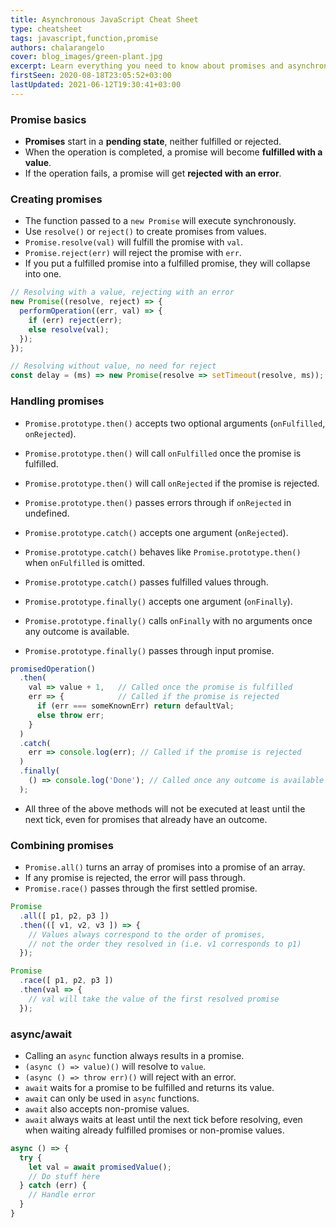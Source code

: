 ```yaml
---
title: Asynchronous JavaScript Cheat Sheet
type: cheatsheet
tags: javascript,function,promise
authors: chalarangelo
cover: blog_images/green-plant.jpg
excerpt: Learn everything you need to know about promises and asynchronous JavaScript with this handy cheatsheet.
firstSeen: 2020-08-18T23:05:52+03:00
lastUpdated: 2021-06-12T19:30:41+03:00
---
```


### Promise basics

- **Promises** start in a **pending state**, neither fulfilled or rejected.
- When the operation is completed, a promise will become **fulfilled with a value**.
- If the operation fails, a promise will get **rejected with an error**.

### Creating promises

- The function passed to a `new Promise` will execute synchronously.
- Use `resolve()` or `reject()` to create promises from values.
- `Promise.resolve(val)` will fulfill the promise with `val`.
- `Promise.reject(err)` will reject the promise with `err`.
- If you put a fulfilled promise into a fulfilled promise, they will collapse into one.

```js
// Resolving with a value, rejecting with an error
new Promise((resolve, reject) => {
  performOperation((err, val) => {
    if (err) reject(err);
    else resolve(val);
  });
});

// Resolving without value, no need for reject
const delay = (ms) => new Promise(resolve => setTimeout(resolve, ms));
```

### Handling promises

- `Promise.prototype.then()` accepts two optional arguments (`onFulfilled`, `onRejected`).
- `Promise.prototype.then()` will call `onFulfilled` once the promise is fulfilled.
- `Promise.prototype.then()` will call `onRejected` if the promise is rejected.
- `Promise.prototype.then()` passes errors through if `onRejected` in undefined.

- `Promise.prototype.catch()` accepts one argument (`onRejected`).
- `Promise.prototype.catch()` behaves like `Promise.prototype.then()` when `onFulfilled` is omitted.
- `Promise.prototype.catch()` passes fulfilled values through.

- `Promise.prototype.finally()` accepts one argument (`onFinally`).
- `Promise.prototype.finally()` calls `onFinally` with no arguments once any outcome is available.
- `Promise.prototype.finally()` passes through input promise.

```js
promisedOperation()
  .then(
    val => value + 1,   // Called once the promise is fulfilled
    err => {            // Called if the promise is rejected
      if (err === someKnownErr) return defaultVal;
      else throw err;
    }
  )
  .catch(
    err => console.log(err); // Called if the promise is rejected
  )
  .finally(
    () => console.log('Done'); // Called once any outcome is available
  );
```

- All three of the above methods will not be executed at least until the next tick, even for promises that already have an outcome.

### Combining promises

- `Promise.all()` turns an array of promises into a promise of an array.
- If any promise is rejected, the error will pass through.
- `Promise.race()` passes through the first settled promise.

```js
Promise
  .all([ p1, p2, p3 ])
  .then(([ v1, v2, v3 ]) => {
    // Values always correspond to the order of promises,
    // not the order they resolved in (i.e. v1 corresponds to p1)
  });

Promise
  .race([ p1, p2, p3 ])
  .then(val => {
    // val will take the value of the first resolved promise
  });
```

### async/await

- Calling an `async` function always results in a promise.
- `(async () => value)()` will resolve to `value`.
- `(async () => throw err)()` will reject with an error.
- `await` waits for a promise to be fulfilled and returns its value.
- `await` can only be used in `async` functions.
- `await` also accepts non-promise values.
- `await` always waits at least until the next tick before resolving, even when waiting already fulfilled promises or non-promise values.

```js
async () => {
  try {
    let val = await promisedValue();
    // Do stuff here
  } catch (err) {
    // Handle error
  }
}
```
